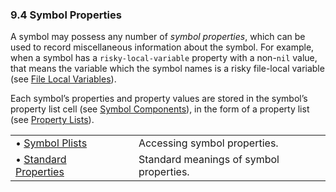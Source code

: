 

### 9.4 Symbol Properties

A symbol may possess any number of *symbol properties*, which can be used to record miscellaneous information about the symbol. For example, when a symbol has a `risky-local-variable` property with a non-`nil` value, that means the variable which the symbol names is a risky file-local variable (see [File Local Variables](File-Local-Variables.html)).

Each symbol’s properties and property values are stored in the symbol’s property list cell (see [Symbol Components](Symbol-Components.html)), in the form of a property list (see [Property Lists](Property-Lists.html)).

|                                                   |    |                                         |
| :------------------------------------------------ | -- | :-------------------------------------- |
| • [Symbol Plists](Symbol-Plists.html)             |    | Accessing symbol properties.            |
| • [Standard Properties](Standard-Properties.html) |    | Standard meanings of symbol properties. |
